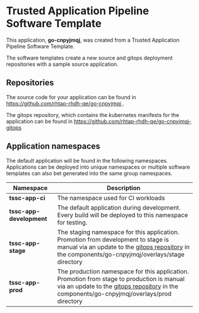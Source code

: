 # Trusted Application Pipeline Software Template

This application, **go-cnpyjmqj**, was created from a Trusted Application Pipeline Software Template.

The software templates create a new source and gitops deployment repositories with a sample source application. 

## Repositories

The source code for your application can be found in [https://github.com/rhtap-rhdh-qe/go-cnpyjmqj ](https://github.com/rhtap-rhdh-qe/go-cnpyjmqj ).
 
The gitops repository, which contains the kubernetes manifests for the application can be found in 
[https://github.com/rhtap-rhdh-qe/go-cnpyjmqj-gitops ](https://github.com/rhtap-rhdh-qe/go-cnpyjmqj-gitops ) 

## Application namespaces 

The default application will be found in the following namespaces. Applications can be deployed into unique namespaces or multiple software templates can also bet generated into the same group namespaces.  

|  Namespace   |  Description   |  
| -------- | -------- |
| **tssc-app-ci** | The namespace used for CI workloads |
| **tssc-app-development** | The default application during development. Every build will be deployed to this namespace for testing. |
| **tssc-app-stage** | The staging namespace for this application. Promotion from development to stage is manual via an update to the [gitops repository](https://github.com/rhtap-rhdh-qe/go-cnpyjmqj-gitops ) in the components/go-cnpyjmqj/overlays/stage directory |
| **tssc-app-prod** | The production namespace for this application. Promotion from stage to production is manual via an update to the [gitops repository](https://github.com/rhtap-rhdh-qe/go-cnpyjmqj-gitops ) in the components/go-cnpyjmqj/overlays/prod directory |